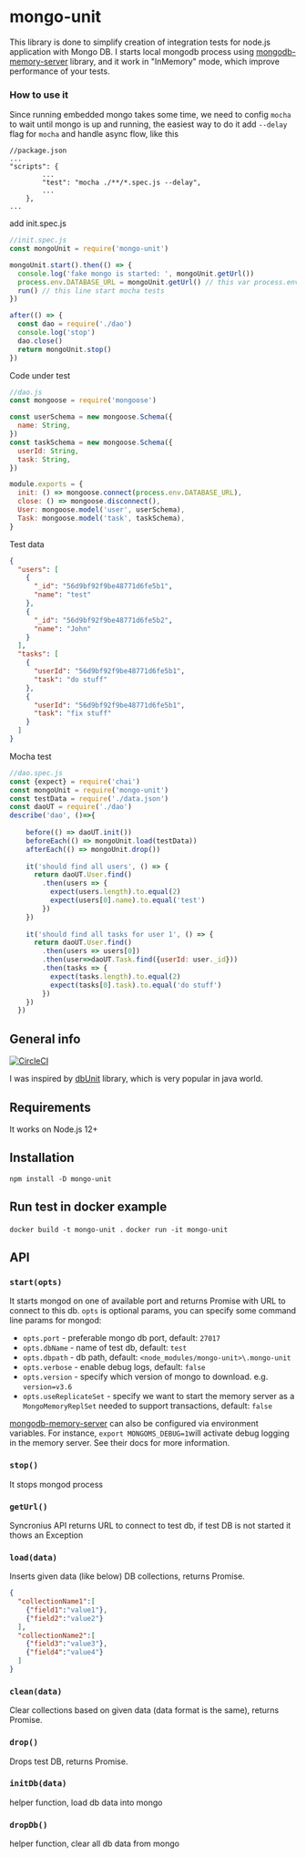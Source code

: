 # mongo-unit

This library is done to simplify creation of integration tests for node.js application with Mongo DB.
I starts local mongodb process using [mongodb-memory-server](https://github.com/nodkz/mongodb-memory-server) library, 
and it work in "InMemory" mode, which improve performance of your tests.

### How to use it

Since running embedded mongo takes some time, we need to config `mocha` to wait until mongo is up and running, the easiest way to do it add `--delay` flag for `mocha` and handle async flow, like this

```
//package.json
...
"scripts": {
        ...
        "test": "mocha ./**/*.spec.js --delay",
        ...
    },
...
```

add init.spec.js

```javascript
//init.spec.js
const mongoUnit = require('mongo-unit')

mongoUnit.start().then(() => {
  console.log('fake mongo is started: ', mongoUnit.getUrl())
  process.env.DATABASE_URL = mongoUnit.getUrl() // this var process.env.DATABASE_URL = will keep link to fake mongo
  run() // this line start mocha tests
})

after(() => {
  const dao = require('./dao')
  console.log('stop')
  dao.close()
  return mongoUnit.stop()
})
```

Code under test
```javascript
//dao.js
const mongoose = require('mongoose')

const userSchema = new mongoose.Schema({
  name: String,
})
const taskSchema = new mongoose.Schema({
  userId: String,
  task: String,
})

module.exports = {
  init: () => mongoose.connect(process.env.DATABASE_URL),
  close: () => mongoose.disconnect(),
  User: mongoose.model('user', userSchema),
  Task: mongoose.model('task', taskSchema),
}
```
Test data
```json
{
  "users": [
    {
      "_id": "56d9bf92f9be48771d6fe5b1",
      "name": "test"
    },
    {
      "_id": "56d9bf92f9be48771d6fe5b2",
      "name": "John"
    }
  ],
  "tasks": [
    {
      "userId": "56d9bf92f9be48771d6fe5b1",
      "task": "do stuff"
    },
    {
      "userId": "56d9bf92f9be48771d6fe5b1",
      "task": "fix stuff"
    }
  ]
}
```
Mocha test
```javascript
//dao.spec.js
const {expect} = require('chai')
const mongoUnit = require('mongo-unit')
const testData = require('./data.json')
const daoUT = require('./dao')
describe('dao', ()=>{
  
    before(() => daoUT.init())
    beforeEach(() => mongoUnit.load(testData))
    afterEach(() => mongoUnit.drop())
  
    it('should find all users', () => {
      return daoUT.User.find()
        .then(users => {
          expect(users.length).to.equal(2)
          expect(users[0].name).to.equal('test')
        })
    })
  
    it('should find all tasks for user 1', () => {
      return daoUT.User.find()
        .then(users => users[0])
        .then(user=>daoUT.Task.find({userId: user._id}))
        .then(tasks => {
          expect(tasks.length).to.equal(2)
          expect(tasks[0].task).to.equal('do stuff')
        })
    })
  })
```

## General info
[![CircleCI](https://circleci.com/gh/mikhail-angelov/mongo-unit.svg?style=svg)](https://circleci.com/gh/mikhail-angelov/mongo-unit)

I was inspired by [dbUnit](http://dbunit.sourceforge.net) library, which is very popular in java world.
  
## Requirements
It works on Node.js 12+

## Installation
`npm install -D mongo-unit`

## Run test in docker example
`docker build -t mongo-unit .`
`docker run -it mongo-unit`

## API

### `start(opts)`
It starts mongod on one of available port and returns Promise with URL to connect to this db.
`opts` is optional params, you can specify some command line params for mongod:

*  `opts.port` - preferable mongo db port, default: `27017`
*  `opts.dbName` - name of test db, default: `test`
*  `opts.dbpath` - db path, default: `<node_modules/mongo-unit>\.mongo-unit`
*  `opts.verbose` - enable debug logs, default: `false`
*  `opts.version` - specify which version of mongo to download. e.g. `version=v3.6`
*  `opts.useReplicateSet` - specify we want to start the memory server as a `MongoMemoryReplSet` needed to support transactions, default: `false`

[mongodb-memory-server](https://github.com/nodkz/mongodb-memory-server) can also be configured via environment variables.
 For instance, `export MONGOMS_DEBUG=1`will activate debug logging in the memory server. See their docs for more information.


### `stop()`
It stops mongod process

### `getUrl()`
Syncronius API returns URL to connect to test db, if test DB is not started it thows an Exception

### `load(data)`
Inserts given data (like below) DB collections, returns Promise.

```json
{
  "collectionName1":[
    {"field1":"value1"},
    {"field2":"value2"}
  ],
  "collectionName2":[
    {"field3":"value3"},
    {"field4":"value4"}
  ]
}
```

### `clean(data)`
Clear collections based on given data (data format is the same), returns Promise.

### `drop()`
Drops test DB, returns Promise.

### `initDb(data)`
helper function, load db data into mongo

### `dropDb()`
helper function, clear all db data from mongo


